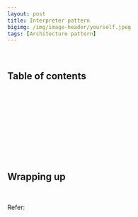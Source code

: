 ```yaml
---
layout: post
title: Interpreter pattern
bigimg: /img/image-header/yourself.jpeg
tags: [Architecture pattern]
---
```





<br>

## Table of contents





<br>

## 






<br>

## 






<br>

## 





<br>

## Wrapping up




<br>

Refer:

